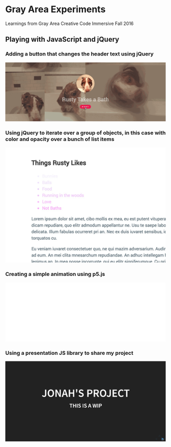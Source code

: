 # Gray Area Experiments
Learnings from Gray Area Creative Code Immersive Fall 2016


## Playing with JavaScript and jQuery

### Adding a button that changes the header text using jQuery
![Alt text](https://github.com/jonah-taylor/Gray-Area-Experiments/blob/master/javascript%20and%20jquery/screenshots/button.gif?raw=true)

### Using jQuery to iterate over a group of objects, in this case with color and opacity over a bunch of list items
![Alt text](https://github.com/jonah-taylor/Gray-Area-Experiments/blob/master/javascript%20and%20jquery/screenshots/Screen%20Shot%202016-10-30%20at%2011.02.11%20PM.jpg?raw=true)

### Creating a simple animation using p5.js
![Alt text](https://github.com/jonah-taylor/Gray-Area-Experiments/blob/master/p5js/screenshots/quick%20animation.gif?raw=true)

### Using a presentation JS library to share my project
![Alt text](https://github.com/jonah-taylor/Gray-Area-Experiments/blob/master/reveal/screenshots/presentation1.gif?raw=true)


